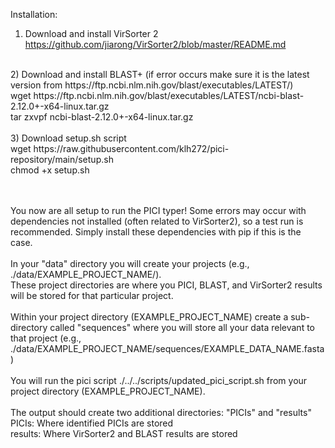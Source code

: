 Installation:

1) Download and install VirSorter 2 <br>
https://github.com/jiarong/VirSorter2/blob/master/README.md <br>
<br>
2) Download and install BLAST+ (if error occurs make sure it is the latest version from https://ftp.ncbi.nlm.nih.gov/blast/executables/LATEST/)<br>
wget https://ftp.ncbi.nlm.nih.gov/blast/executables/LATEST/ncbi-blast-2.12.0+-x64-linux.tar.gz <br>
tar zxvpf ncbi-blast-2.12.0+-x64-linux.tar.gz <br>
<br>
3) Download setup.sh script <br>
wget https://raw.githubusercontent.com/klh272/pici-repository/main/setup.sh <br>
chmod +x setup.sh <br>
<br>
<br>




You now are all setup to run the PICI typer! Some errors may occur with dependencies not installed (often related to VirSorter2), so a test run is recommended. Simply install these dependencies with pip if this is the case.<br>
<br>
In your "data" directory you will create your projects (e.g., ./data/EXAMPLE_PROJECT_NAME/). <br>
These project directories are where you PICI, BLAST, and VirSorter2 results will be stored for that particular project. <br>
<br>
Within your project directory (EXAMPLE_PROJECT_NAME) create a sub-directory called "sequences" where you will store all your data relevant to that project (e.g., ./data/EXAMPLE_PROJECT_NAME/sequences/EXAMPLE_DATA_NAME.fasta) <br>
<br>
You will run the pici script ./../../scripts/updated_pici_script.sh from your project directory (EXAMPLE_PROJECT_NAME). <br>
<br>
The output should create two additional directories: "PICIs" and "results" <br>
PICIs: Where identified PICIs are stored <br>
results: Where VirSorter2 and BLAST results are stored <br>



